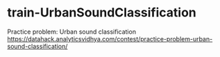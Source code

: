 # train-UrbanSoundClassification
Practice problem: Urban sound classification https://datahack.analyticsvidhya.com/contest/practice-problem-urban-sound-classification/
